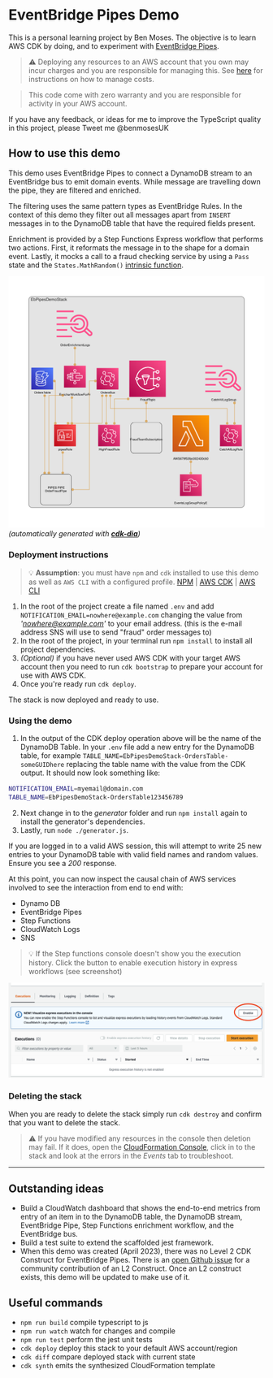 # EventBridge Pipes Demo

This is a personal learning project by Ben Moses. The objective is to learn AWS CDK by doing, and to experiment with [EventBridge Pipes](https://docs.aws.amazon.com/eventbridge/latest/userguide/eb-pipes.html).

> ⚠️ Deploying any resources to an AWS account that you own may incur charges and you are responsible for managing this. See [here](https://aws.amazon.com/blogs/aws-cloud-financial-management/getting-started-with-aws-budgets/) for instructions on how to manage costs.

> This code come with zero warranty and you are responsible for activity in your AWS account.

If you have any feedback, or ideas for me to improve the TypeScript quality in this project, please Tweet me @benmosesUK

## How to use this demo
This demo uses EventBridge Pipes to connect a DynamoDB stream to an EventBridge bus to emit domain events. While message are travelling down the pipe, they are filtered and enriched. 

The filtering uses the same pattern types as EventBridge Rules. In the context of this demo they filter out all messages apart from `INSERT` messages in to the DynamoDB table that have the required fields present.

Enrichment is provided by a Step Functions Express workflow that performs two actions. First, it reformats the message in to the shape for a domain event. Lastly, it mocks a call to a fraud checking service by using a `Pass` state and the `States.MathRandom()` [intrinsic function](https://docs.aws.amazon.com/step-functions/latest/dg/amazon-states-language-intrinsic-functions.html).

![Architecture Diagram](./images/diagram.png "AWS Architecture Diagram")
*(automatically generated with **[cdk-dia](https://github.com/pistazie/cdk-dia)**)*

<!-- <img src=./images/diagram.png height=75% width=75% /> -->

### Deployment instructions
  
> 💡 **Assumption**: you must have `npm` and `cdk` installed to use this demo as well as `AWS CLI` with a configured profile. [NPM](https://docs.npmjs.com/downloading-and-installing-node-js-and-npm/) | [AWS CDK](https://docs.aws.amazon.com/cdk/v2/guide/getting_started.html) | [AWS CLI](https://docs.aws.amazon.com/cli/latest/userguide/getting-started-install.html)

1. In the root of the project create a file named `.env` and add `NOTIFICATION_EMAIL=nowhere@example.com` changing the value from *'nowhere@example.com'* to your email address. (this is the e-mail address SNS will use to send "fraud" order messages to)
2. In the root of the project, in your terminal run `npm install` to install all project dependencies.
3. *(Optional)* if you have never used AWS CDK with your target AWS account then you need to run `cdk bootstrap` to prepare your account for use with AWS CDK.
4. Once you're ready run `cdk deploy`. 

The stack is now deployed and ready to use.

### Using the demo

1. In the output of the CDK deploy operation above will be the name of the DynamoDB Table. In your `.env` file add a new entry for the DynamoDB table, for example `TABLE_NAME=EbPipesDemoStack-OrdersTable-someGUIDhere` replacing the table name with the value from the CDK output. It should now look something like:

```bash
NOTIFICATION_EMAIL=myemail@domain.com
TABLE_NAME=EbPipesDemoStack-OrdersTable123456789
```
2. Next change in to the *generator* folder and run `npm install` again to install the generator's dependencies.
3. Lastly, run `node ./generator.js`.

If you are logged in to a valid AWS session, this will attempt to write 25 new entries to your DynamoDB table with valid field names and random values. Ensure you see a *200* response.

At this point, you can now inspect the causal chain of AWS services involved to see the interaction from end to end with:

- Dynamo DB
- EventBridge Pipes
- Step Functions
- CloudWatch Logs
- SNS

> 💡 If the Step functions console doesn't show you the execution history. Click the button to enable execution history in express workflows (see screenshot)

![Step Functions console](./images/step-functions-screenshot.png "Step Functions Execution History")


### Deleting the stack
When you are ready to delete the stack simply run `cdk destroy` and confirm that you want to delete the stack.

> ⚠️ If you have modified any resources in the console then deletion may fail. If it does, open the [CloudFormation Console](https://console.aws.amazon.com/cloudformation/), click in to the stack and look at the errors in the *Events* tab to troubleshoot.

---

## Outstanding ideas
- Build a CloudWatch dashboard that shows the end-to-end metrics from entry of an item in to the DynamoDB table, the DynamoDB stream, EventBridge Pipe, Step Functions enrichment workflow, and the EventBridge bus.
- Build a test suite to extend the scaffolded jest framework.
- When this demo was created (April 2023), there was no Level 2 CDK Construct for EventBridge Pipes. There is an [open Github issue](https://github.com/aws/aws-cdk-rfcs/issues/473) for a community contribution of an L2 Construct. Once an L2 construct exists, this demo will be updated to make use of it.


## Useful commands

* `npm run build`   compile typescript to js
* `npm run watch`   watch for changes and compile
* `npm run test`    perform the jest unit tests
* `cdk deploy`      deploy this stack to your default AWS account/region
* `cdk diff`        compare deployed stack with current state
* `cdk synth`       emits the synthesized CloudFormation template
